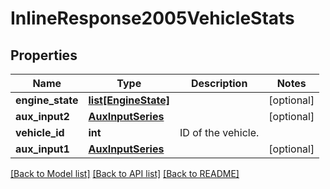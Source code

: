 # InlineResponse2005VehicleStats

## Properties
Name | Type | Description | Notes
------------ | ------------- | ------------- | -------------
**engine_state** | [**list[EngineState]**](EngineState.md) |  | [optional] 
**aux_input2** | [**AuxInputSeries**](AuxInputSeries.md) |  | [optional] 
**vehicle_id** | **int** | ID of the vehicle. | 
**aux_input1** | [**AuxInputSeries**](AuxInputSeries.md) |  | [optional] 

[[Back to Model list]](../README.md#documentation-for-models) [[Back to API list]](../README.md#documentation-for-api-endpoints) [[Back to README]](../README.md)


